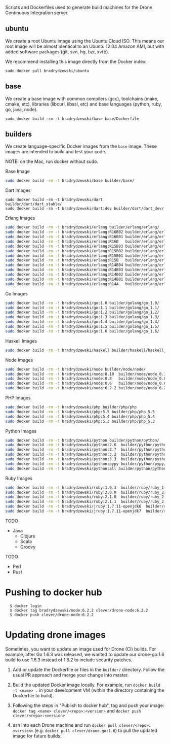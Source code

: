 Scripts and Dockerfiles used to generate build machines for the Drone
Continuous Integration server.

## ubuntu

We create a root Ubuntu image using the Ubuntu Cloud ISO. This means
our root image will be almost identical to an Ubuntu 12.04 Amazon AMI,
but with added software packages (git, svn, hg, bzr, xvfb).

We recommend installing this image directly from the Docker index:

```
sudo docker pull bradrydzewski/ubuntu
```

## base

We create a base image with common compilers (gcc), toolchains (make, cmake, etc),
libraries (libcurl, libssl, etc) and base languages (python, ruby, go, java, node).

```
sudo docker build -rm -t bradrydzewski/base base/Dockerfile
```

## builders

We create language-specific Docker images from the `base` image. These images
are intended to build and test your code.

NOTE: on the Mac, run docker without sudo.

Base Image

```sh
sudo docker build -rm -t bradrydzewski/base builder/base/
```

Dart Images

```
sudo docker build -rm -t bradrydzewski/dart     builder/dart/dart_stable/
sudo docker build -rm -t bradrydzewski/dart:dev builder/dart/dart_dev/
```

Erlang Images

```sh
sudo docker build -rm -t bradrydzewski/erlang builder/erlang/erlang/
sudo docker build -rm -t bradrydzewski/erlang:R16B02 builder/erlang/erlang_R16B02/
sudo docker build -rm -t bradrydzewski/erlang:R16B01 builder/erlang/erlang_R16B01/
sudo docker build -rm -t bradrydzewski/erlang:R16B   builder/erlang/erlang_R16B/
sudo docker build -rm -t bradrydzewski/erlang:R15B03 builder/erlang/erlang_R15B03/
sudo docker build -rm -t bradrydzewski/erlang:R15B02 builder/erlang/erlang_R15B02/
sudo docker build -rm -t bradrydzewski/erlang:R15B01 builder/erlang/erlang_R15B01/
sudo docker build -rm -t bradrydzewski/erlang:R15B   builder/erlang/erlang_R15B/
sudo docker build -rm -t bradrydzewski/erlang:R14B04 builder/erlang/erlang_R14B04/
sudo docker build -rm -t bradrydzewski/erlang:R14B03 builder/erlang/erlang_R14B03/
sudo docker build -rm -t bradrydzewski/erlang:R14B02 builder/erlang/erlang_R14B02/
sudo docker build -rm -t bradrydzewski/erlang:R14B01 builder/erlang/erlang_R14B01/
sudo docker build -rm -t bradrydzewski/erlang:R14A   builder/erlang/erlang_R14A/
```

Go Images

```sh
sudo docker build -rm -t bradrydzewski/go:1.0 builder/golang/go_1.0/
sudo docker build -rm -t bradrydzewski/go:1.1 builder/golang/go_1.1/
sudo docker build -rm -t bradrydzewski/go:1.2 builder/golang/go_1.2/
sudo docker build -rm -t bradrydzewski/go:1.3 builder/golang/go_1.3/
sudo docker build -rm -t bradrydzewski/go:1.4 builder/golang/go_1.4/
sudo docker build -rm -t bradrydzewski/go:1.5 builder/golang/go_1.5/
sudo docker build -rm -t bradrydzewski/go:1.6 builder/golang/go_1.6/
```

Haskell Images

```sh
sudo docker build -rm -t bradrydzewski/haskell builder/haskell/haskell_7.4/
```

Node Images

```sh
sudo docker build -rm -t bradrydzewski/node builder/node/node/
sudo docker build -rm -t bradrydzewski/node:0.10  builder/node/node_0.10/
sudo docker build -rm -t bradrydzewski/node:0.8   builder/node/node_0.8/
sudo docker build -rm -t bradrydzewski/node:0.6   builder/node/node_0.6/
sudo docker build -rm -t bradrydzewski/node:6.2.2 builder/node/node_6.2.2/
```

PHP Images

```sh
sudo docker build -rm -t bradrydzewski/php builder/php/php
sudo docker build -rm -t bradrydzewski/php:5.5 builder/php/php_5.5
sudo docker build -rm -t bradrydzewski/php:5.4 builder/php/php_5.4
sudo docker build -rm -t bradrydzewski/php:5.3 builder/php/php_5.3
```

Python Images

```sh
sudo docker build -rm -t bradrydzewski/python builder/python/python/
sudo docker build -rm -t bradrydzewski/python:2.6  builder/python/python_2.6/
sudo docker build -rm -t bradrydzewski/python:2.7  builder/python/python_2.7/
sudo docker build -rm -t bradrydzewski/python:3.2  builder/python/python_3.2/
sudo docker build -rm -t bradrydzewski/python:3.3  builder/python/python_3.3/
sudo docker build -rm -t bradrydzewski/python:pypy builder/python/pypy/
sudo docker build -rm -t bradrydzewski/python:all builder/python/python_all/
```

Ruby Images

```sh
sudo docker build -rm -t bradrydzewski/ruby:1.9.3  builder/ruby/ruby_1.9.3/
sudo docker build -rm -t bradrydzewski/ruby:2.0.0  builder/ruby/ruby_2.0.0/
sudo docker build -rm -t bradrydzewski/ruby:2.1.0  builder/ruby/ruby_2.1.0/
sudo docker build -rm -t bradrydzewski/ruby:2.1.1  builder/ruby/ruby_2.1.1/
sudo docker build -rm -t bradrydzewski/jruby:1.7.11-openjdk6  builder/ruby/jruby_1.7.11_openjdk6/
sudo docker build -rm -t bradrydzewski/jruby:1.7.11-openjdk7  builder/ruby/jruby_1.7.11_openjdk7/
```

TODO

* Java
  * Clojure
  * Scala
  * Groovy

TODO

* Perl
* Rust


# Pushing to docker hub
```
  $ docker login
  $ docker tag bradrydzewski/node:6.2.2 clever/drone-node:6.2.2
  $ docker push clever/drone-node:6.2.2
```

# Updating drone images

Sometimes, you want to update an image used for Drone (CI) builds. For example, after Go 1.6.3 was released, we wanted to update our drone-go:1.6 build to use 1.6.3 instead of 1.6.2 to include security patches.

1. Add or update the Dockerfile or files in the `builder/` directory. Follow the usual PR approach and merge your change into master.

2. Build the updated Docker image locally. For example, run `docker build -t <name> .` in your development VM (within the directory containing the Dockerfile to build).

3. Following the steps in "Publish to docker hub", tag and push your image: `docker tag <name> clever/<repo>:<version>` and `docker push clever/<repo>:<version>`

4. ssh into each Drone machine and run `docker pull clever/<repo>:<version>` (e.g. `docker pull clever/drone-go:1.6`) to pull the updated image for future builds.
